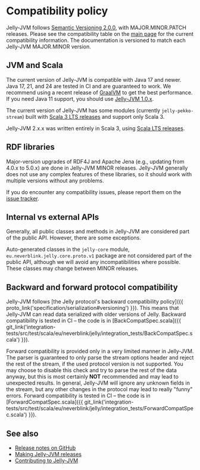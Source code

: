 # Compatibility policy

Jelly-JVM follows [Semantic Versioning 2.0.0](https://semver.org/), with MAJOR.MINOR.PATCH releases. Please see the compatibility table on the [main page](../index.md) for the current compatibility information. The documentation is versioned to match each Jelly-JVM MAJOR.MINOR version.

## JVM and Scala

The current version of Jelly-JVM is compatible with Java 17 and newer. Java 17, 21, and 24 are tested in CI and are guaranteed to work. We recommend using a recent release of [GraalVM](https://www.graalvm.org/) to get the best performance. If you need Java 11 support, you should use [Jelly-JVM 1.0.x](https://w3id.org/jelly/jelly-jvm/1.0.x).

The current version of Jelly-JVM has some modules (currently `jelly-pekko-stream`) built with [Scala 3 LTS releases](https://www.scala-lang.org/blog/2022/08/17/long-term-compatibility-plans.html) and support only Scala 3. 

Jelly-JVM 2.x.x was written entirely in Scala 3, using [Scala LTS releases](https://www.scala-lang.org/blog/2022/08/17/long-term-compatibility-plans.html).

## RDF libraries

Major-version upgrades of RDF4J and Apache Jena (e.g., updating from 4.0.x to 5.0.x) are done in Jelly-JVM MINOR releases. Jelly-JVM generally does not use any complex features of these libraries, so it should work with multiple versions without any problems.

If you do encounter any compatibility issues, please report them on the [issue tracker](https://github.com/Jelly-RDF/jelly-jvm/issues).

## Internal vs external APIs

Generally, all public classes and methods in Jelly-JVM are considered part of the public API. However, there are some exceptions.

Auto-generated classes in the `jelly-core` module, `eu.neverblink.jelly.core.proto.v1` package are not considered part of the public API, although we will avoid any incompatibilities where possible. These classes may change between MINOR releases.

## Backward and forward protocol compatibility

Jelly-JVM follows [the Jelly protocol's backward compatibility policy]({{ proto_link('specification/serialization#versioning') }}). This means that Jelly-JVM can read data serialized with older versions of Jelly. Backward compatibility is tested in CI – the code is in [BackCompatSpec.scala]({{ git_link('integration-tests/src/test/scala/eu/neverblink/jelly/integration_tests/BackCompatSpec.scala') }}).

Forward compatibility is provided only in a very limited manner in Jelly-JVM. The parser is guaranteed to only parse the stream options header and reject the rest of the stream, if the used protocol version is not supported. You may choose to disable this check and try to parse the rest of the data anyway, but this is most certainly **NOT** recommended and may lead to unexpected results. In general, Jelly-JVM will ignore any unknown fields in the stream, but any other changes in the protocol may lead to really "funny" errors. Forward compatibility is tested in CI – the code is in [ForwardCompatSpec.scala]({{ git_link('integration-tests/src/test/scala/eu/neverblink/jelly/integration_tests/ForwardCompatSpec.scala') }}).

## See also

- [Release notes on GitHub](https://github.com/Jelly-RDF/jelly-jvm/releases)
- [Making Jelly-JVM releases](../contributing/releases.md)
- [Contributing to Jelly-JVM](../contributing/index.md)
